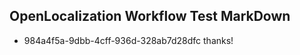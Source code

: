 ## OpenLocalization Workflow Test MarkDown
* 984a4f5a-9dbb-4cff-936d-328ab7d28dfc thanks!

<!--HONumber=Jul16_HO5-->


